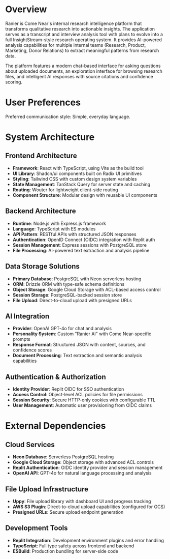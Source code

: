# Overview

Ranier is Come Near's internal research intelligence platform that transforms qualitative research into actionable insights. The application serves as a transcript and interview analysis tool with plans to evolve into a full InsightStream-style research operating system. It provides AI-powered analysis capabilities for multiple internal teams (Research, Product, Marketing, Donor Relations) to extract meaningful patterns from research data.

The platform features a modern chat-based interface for asking questions about uploaded documents, an exploration interface for browsing research files, and intelligent AI responses with source citations and confidence scoring.

# User Preferences

Preferred communication style: Simple, everyday language.

# System Architecture

## Frontend Architecture
- **Framework**: React with TypeScript, using Vite as the build tool
- **UI Library**: Shadcn/ui components built on Radix UI primitives
- **Styling**: Tailwind CSS with custom design system variables
- **State Management**: TanStack Query for server state and caching
- **Routing**: Wouter for lightweight client-side routing
- **Component Structure**: Modular design with reusable UI components

## Backend Architecture
- **Runtime**: Node.js with Express.js framework
- **Language**: TypeScript with ES modules
- **API Pattern**: RESTful APIs with structured JSON responses
- **Authentication**: OpenID Connect (OIDC) integration with Replit auth
- **Session Management**: Express sessions with PostgreSQL store
- **File Processing**: AI-powered text extraction and analysis pipeline

## Data Storage Solutions
- **Primary Database**: PostgreSQL with Neon serverless hosting
- **ORM**: Drizzle ORM with type-safe schema definitions
- **Object Storage**: Google Cloud Storage with ACL-based access control
- **Session Storage**: PostgreSQL-backed session store
- **File Upload**: Direct-to-cloud upload with presigned URLs

## AI Integration
- **Provider**: OpenAI GPT-4o for chat and analysis
- **Personality System**: Custom "Ranier AI" with Come Near-specific prompts
- **Response Format**: Structured JSON with content, sources, and confidence scores
- **Document Processing**: Text extraction and semantic analysis capabilities

## Authentication & Authorization
- **Identity Provider**: Replit OIDC for SSO authentication
- **Access Control**: Object-level ACL policies for file permissions
- **Session Security**: Secure HTTP-only cookies with configurable TTL
- **User Management**: Automatic user provisioning from OIDC claims

# External Dependencies

## Cloud Services
- **Neon Database**: Serverless PostgreSQL hosting
- **Google Cloud Storage**: Object storage with advanced ACL controls
- **Replit Authentication**: OIDC identity provider and session management
- **OpenAI API**: GPT-4o for natural language processing and analysis

## File Upload Infrastructure
- **Uppy**: File upload library with dashboard UI and progress tracking
- **AWS S3 Plugin**: Direct-to-cloud upload capabilities (configured for GCS)
- **Presigned URLs**: Secure upload endpoint generation

## Development Tools
- **Replit Integration**: Development environment plugins and error handling
- **TypeScript**: Full type safety across frontend and backend
- **ESBuild**: Production bundling for server-side code